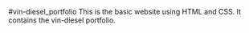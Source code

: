 #vin-diesel_portfolio
This is the basic website using HTML and CSS. It contains the vin-diesel portfolio.
